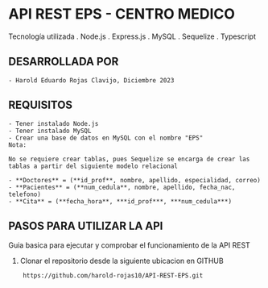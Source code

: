 # API REST EPS - CENTRO MEDICO
Tecnología utilizada
    . Node.js
    . Express.js
    . MySQL
    . Sequelize
    . Typescript
## DESARROLLADA POR 
    - Harold Eduardo Rojas Clavijo, Diciembre 2023

## REQUISITOS
    - Tener instalado Node.js
    - Tener instalado MySQL
    - Crear una base de datos en MySQL con el nombre "EPS"
    Nota: 

    No se requiere crear tablas, pues Sequelize se encarga de crear las tablas a partir del siguiente modelo relacional

    - **Doctores** = (**id_prof**, nombre, apellido, especialidad, correo)
    - **Pacientes** = (**num_cedula**, nombre, apellido, fecha_nac, telefono)
    - **Cita** = (**fecha_hora**, ***id_prof***, ***num_cedula***)

## PASOS PARA UTILIZAR LA API

Guia basica para ejecutar y comprobar el funcionamiento de la API REST

1.  Clonar el repositorio desde la siguiente ubicacion en GITHUB 

```bash
    https://github.com/harold-rojas10/API-REST-EPS.git

```

